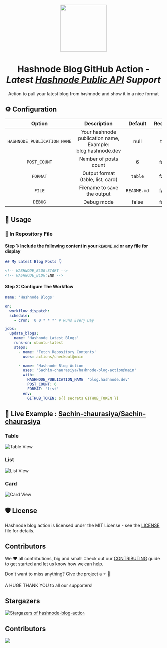 <p align="center">
    <a href="https://hashnode.com/">
        <img src="https://cdn.svarun.dev/common/hashnode/icon.png" width="150px"/>
    </a>
</p>

<h1 align="center">Hashnode Blog GitHub Action - <i>Latest <a href="https://gql.hashnode.com/">Hashnode Public API</a> Support</i></h1>
<p align="center">Action to pull your latest blog from hashnode and show it in a nice format</p>

## ⚙️ Configuration

|           Option            |                        Description                         |   Default   | Required |
| :-------------------------: | :--------------------------------------------------------: | :---------: | :------: |
| `HASHNODE_PUBLICATION_NAME` | Your hashnode publication name, Example: blog.hashnode.dev |    null     |   true   |
|        `POST_COUNT`         |                   Number of posts count                    |      6      |  false   |
|          `FORMAT`           |             Output format (table, list, card)              |   `table`   |  false   |
|           `FILE`            |                Filename to save the output                 | `README.md` |  false   |
|           `DEBUG`           |                         Debug mode                         |    false    |  false   |

## 🚀 Usage

### 💾 In Repository File

#### Step 1: Include the following content in your `README.md` or any file for display

```markdown
## My Latest Blog Posts 👇

<!-- HASHNODE_BLOG:START -->
<!-- HASHNODE_BLOG:END -->
```

#### Step 2: Configure The Workflow

```yaml
name: 'Hashnode Blogs'

on:
  workflow_dispatch:
  schedule:
    - cron: '0 0 * * *' # Runs Every Day

jobs:
  update_blogs:
    name: 'Hashnode Latest Blogs'
    runs-on: ubuntu-latest
    steps:
      - name: 'Fetch Repository Contents'
        uses: actions/checkout@main

      - name: 'Hashnode Blog Action'
        uses: 'Sachin-chaurasiya/hashnode-blog-action@main'
        with:
          HASHNODE_PUBLICATION_NAME: 'blog.hashnode.dev'
          POST_COUNT: 6
          FORMAT: 'list'
        env:
          GITHUB_TOKEN: ${{ secrets.GITHUB_TOKEN }}
```

## 🚀 Live Example : [Sachin-chaurasiya/Sachin-chaurasiya](https://github.com/Sachin-chaurasiya/Sachin-chaurasiya?tab=readme-ov-file#recent-blog-posts-%EF%B8%8F)

### Table
![Table View](https://github.com/Sachin-chaurasiya/hashnode-blog-action/assets/59080942/413bac2d-6dfc-49a0-ac01-9286a8aeebf3)

### List
![List View](https://github.com/Sachin-chaurasiya/hashnode-blog-action/assets/59080942/844b3e39-1d37-48d0-87af-82756e42c483)

### Card
![Card View](https://github.com/Sachin-chaurasiya/hashnode-blog-action/assets/59080942/8bcbbfed-e08b-4cf9-b1c8-d71d405ab084)

## 🛡️ License

Hashnode blog action is licensed under the MIT License - see the [LICENSE](https://github.com/Sachin-chaurasiya/hashnode-blog-action/blob/main/LICENSE) file for details.

## Contributors

We ❤️ all contributions, big and small! Check out our [CONTRIBUTING](./CONTRIBUTING.md) guide to get started and let us know how we can help.

Don't want to miss anything? Give the project a ⭐ 🚀 

A HUGE THANK YOU to all our supporters!

## Stargazers

[![Stargazers of hashnode-blog-action](http://reporoster.com/stars/Sachin-chaurasiya/hashnode-blog-action)](https://github.com/Sachin-chaurasiya/hashnode-blog-action/stargazers)

## Contributors

<a href="https://github.com/Sachin-chaurasiya/hashnode-blog-action/graphs/contributors">
  <img src="https://contrib.rocks/image?repo=Sachin-chaurasiya/hashnode-blog-action" />
</a>
